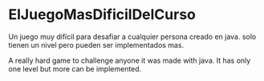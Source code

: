# ElJuegoMasDificilDelCurso
Un juego muy difícil para desafiar a cualquier persona creado en java.
solo tienen un nivel pero pueden ser implementados mas.



A really hard game to challenge anyone it was made with java.
It has only one level but more can be implemented.

